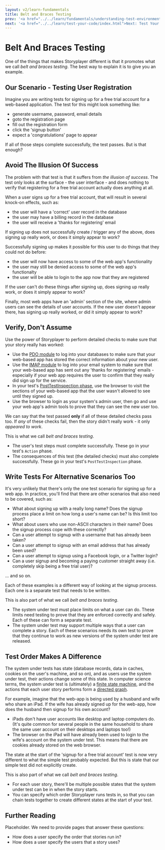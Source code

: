 ```yaml
---
layout: v2/learn-fundamentals
title: Belt and Braces Testing
prev: '<a href="../../learn/fundamentals/understanding-test-environments.html">Prev: Understanding Test Environments</a>'
next: '<a href="../../learn/test-your-code/index.html">Next: Test Your Code</a>'
---
```

# Belt And Braces Testing

One of the things that makes Storyplayer different is that it promotes what we call _belt and braces testing_. The best way to explain it is to give you an example.

## Our Scenario - Testing User Registration

Imagine you are writing tests for signing up for a free trial account for a web-based application. The test for this might look something like:

* generate username, password, email details
* goto the registration page
* fill out the registration form
* click the 'signup button'
* expect a 'congratulations' page to appear

If all of those steps complete successfully, the test passes. But is that enough?

## Avoid The Illusion Of Success

The problem with that test is that it suffers from _the illusion of success_. The test only looks at the surface - the user interface - and does nothing to verify that registering for a free trial account actually does anything at all.

When a user signs up for a free trial account, that will result in several knock-on effects, such as:

* the user will have a 'correct' user record in the database
* the user may have a billing record in the database
* the user will receive a 'thanks for registering' email

If signing up does not successfully create / trigger any of the above, does signing up really work, or does it simply appear to work?

Successfully signing up makes it possible for this user to do things that they could not do before:

* the user will now have access to some of the web app's functionality
* the user may still be denied access to some of the web app's functionalty
* the user will be able to login to the app now that they are registered

If the user can't do these things after signing up, does signing up really work, or does it simply appear to work?

Finally, most web apps have an 'admin' section of the site, where admin users can see the details of user accounts. If the new user doesn't appear there, has signing up really worked, or did it simply appear to work?

## Verify, Don't Assume

Use the power of Storyplayer to perform detailed checks to make sure that your story really has worked:

* Use the [PDO module](../../modules/pdo/index.html) to log into your databases to make sure that your web-based app has stored the correct information about your new user.
* Use the [IMAP module](../../modules/imap/index.html) to log into your email system to make sure that your web-based app has sent out any 'thanks for registering' emails - especially if your web app requires the user to confirm that they really did sign up for the service.
* In your test's [PostTestInspection phase](../../using/stories/post-test-inspection.html), use the browser to visit the sections of your web-based app that the user wasn't allowed to see until they signed up.
* Use the browser to login as your system's admin user, then go and use your web app's admin tools to prove that they can see the new user too.

We can say that the test passed __only__ if all of these detailed checks pass too. If _any_ of these checks fail, then the story didn't really work - it only _appeared to work_.

This is what we call _belt and braces testing_.

* The user's test steps must complete successfully. These go in your test's `Action` phase.
* The consequences of this test (the detailed checks) must also complete successfully. These go in your test's `PostTestInspection` phase.

## Write Tests For Alternative Scenarios Too

It's very unlikely that there's only the one test scenario for signing up for a web app. In practice, you'll find that there are other scenarios that also need to be covered, such as:

* What about signing up with a really long name? Does the signup process place a limit on how long a user's name can be? Is this limit too short?
* What about users who use non-ASCII characters in their name? Does the signup process cope with these correctly?
* Can a user attempt to signup with a username that has already been taken?
* Can a user attempt to signup with an email address that has already been used?
* Can a user attempt to signup using a Facebook login, or a Twitter login?
* Can a user signup and becoming a paying customer straight away (i.e. completely skip being a free trial user)?

... and so on.

Each of these examples is a different way of looking at the signup process. Each one is a separate test that needs to be written.

This is also part of what we call _belt and braces testing_.

* The system under test must place limits on what a user can do. These limits need testing to prove that they are enforced correctly and safely.  Each of these can form a separate test.
* The system under test may support multiple ways that a user can complete a story. Each of these scenarios needs its own test to prove that they continue to work as new versions of the system under test are released.

## Test Order Makes A Difference

The system under tests has state (database records, data in caches, cookies on the user's machine, and so on), and as users use the system under test, their actions change some of this state.  In computer science terms, the system under test is (ultimately) a [finite state machine](http://en.wikipedia.org/wiki/Finite-state_machine), and the actions that each user story performs form a [directed graph](http://en.wikipedia.org/wiki/Directed_graph).

For example, imagine that the web-app is being used by a husband and wife who share an iPad. If the wife has already signed up for the web-app, how does the husband then signup for his own account?

* iPads don't have user accounts like desktop and laptop computers do. (It's quite common for several people in the same household to share the same user account on their desktops and laptops too!)
* The browser on the iPad will have already been used to login to the wife's account on the system under test. This means that there are cookies already stored on the web browser.

The state at the start of the 'signup for a free trial account' test is now very different to what the simple test probably expected.  But this is state that our simple test did not explicitly create.

This is also part of what we call _belt and braces testing_.

* For each user story, there'll be multiple possible states that the system under test can be in when the story starts.
* You can specify which order Storyplayer runs tests in, so that you can chain tests together to create different states at the start of your test.

## Further Reading

Placeholder. We need to provide pages that answer these questions:

* How does a user specify the order that stories run in?
* How does a user specify the users that a story uses?